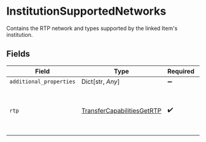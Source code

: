 # InstitutionSupportedNetworks

Contains the RTP network and types supported by the linked Item's institution.


## Fields

| Field                                                                           | Type                                                                            | Required                                                                        | Description                                                                     |
| ------------------------------------------------------------------------------- | ------------------------------------------------------------------------------- | ------------------------------------------------------------------------------- | ------------------------------------------------------------------------------- |
| `additional_properties`                                                         | Dict[str, *Any*]                                                                | :heavy_minus_sign:                                                              | N/A                                                                             |
| `rtp`                                                                           | [TransferCapabilitiesGetRTP](../../models/shared/transfercapabilitiesgetrtp.md) | :heavy_check_mark:                                                              | Contains the supported service types in RTP                                     |
